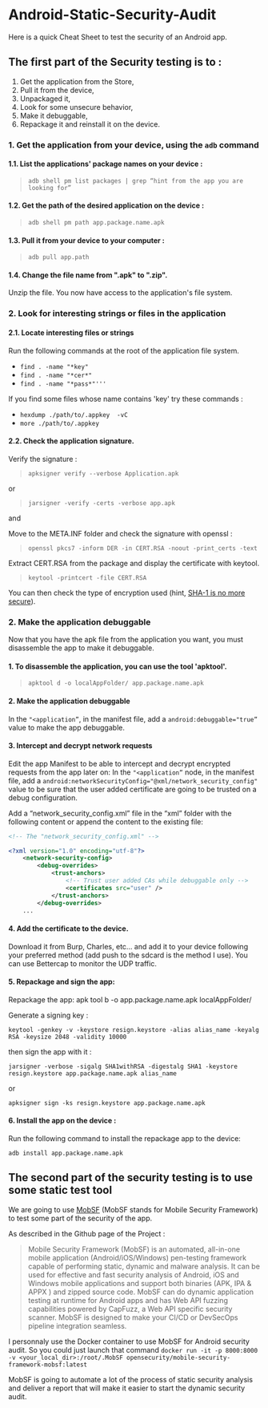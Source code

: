 # Android-Static-Security-Audit

Here is a quick Cheat Sheet to test the security of an Android app.

## The first part of the Security testing is to :
1. Get the application from the Store,
1. Pull it from the device,
1. Unpackaged it,
1. Look for some unsecure behavior,
1. Make it debuggable,
1. Repackage it and reinstall it on the device.

### 1. Get the application from your device, using the `adb` command
#### 1.1. List the applications' package names on your device :
> `adb shell pm list packages | grep “hint from the app you are looking for”`

#### 1.2. Get the path of the desired application on the device : 
> `adb shell pm path app.package.name.apk`

#### 1.3. Pull it from your device to your computer :
> `adb pull app.path`


#### 1.4. Change the file name from ".apk" to ".zip".
Unzip the file.
You now have access to the application's file system.

### 2. Look for interesting strings or files in the application 
#### 2.1. Locate interesting files or strings
Run the following commands at the root of the application file system.
* `find . -name "*key"`
* `find . -name "*cer*"`
* `find . -name "*pass*"'''`

If you find some files whose name contains 'key' try these commands :
* `hexdump ./path/to/.appkey  -vC`
* `more ./path/to/.appkey `


#### 2.2. Check the application signature.

Verify the signature : 
> `apksigner verify --verbose Application.apk`

or
> `jarsigner -verify -certs -verbose app.apk`

and

Move to the META.INF folder and check the signature with openssl : 
> `openssl pkcs7 -inform DER -in CERT.RSA -noout -print_certs -text`

Extract CERT.RSA from the package and display the certificate with keytool. 
> `keytool -printcert -file CERT.RSA `

You can then check the type of encryption used (hint, [SHA-1 is no more secure](https://shattered.io)).


### 2. Make the application debuggable

Now that you have the apk file from the application you want, you must disassemble the app to make it debuggable.

#### 1. To disassemble the application, you can use the tool 'apktool'.

>`apktool d -o localAppFolder/ app.package.name.apk`

#### 2. Make the application debuggable

In the `"<application”`, in the manifest file, add a `android:debuggable="true”` value to make the app debuggable.

#### 3. Intercept and decrypt network requests

Edit the app Manifest to be able to intercept and decrypt encrypted requests from the app later on:
In the `"<application”` node, in the manifest file, add a `android:networkSecurityConfig="@xml/network_security_config"` value to be sure that the user added certificate are going to be trusted on a debug configuration.

Add a “network_security_config.xml” file in the “xml” folder with the following content or append the content to the existing file:
```xml
<!-- The "network_security_config.xml" -->

<?xml version="1.0" encoding="utf-8"?>
    <network-security-config>
        <debug-overrides>
            <trust-anchors>
                <!-- Trust user added CAs while debuggable only -->
                <certificates src="user" />
            </trust-anchors>
        </debug-overrides>
    ...
```

#### 4. Add the certificate to the device.
Download it from Burp, Charles, etc… and add it to your device following your preferred method (add push to the sdcard is the method I use).
You can use Bettercap to monitor the UDP traffic.


#### 5. Repackage and sign the app:
Repackage the app:
apk tool b -o app.package.name.apk localAppFolder/

Generate a signing key :
```
keytool -genkey -v -keystore resign.keystore -alias alias_name -keyalg RSA -keysize 2048 -validity 10000
```
then sign the app with it : 
```
jarsigner -verbose -sigalg SHA1withRSA -digestalg SHA1 -keystore resign.keystore app.package.name.apk alias_name
```
or
```
apksigner sign -ks resign.keystore app.package.name.apk
```

#### 6. Install the app on the device : 

Run the following command to install the repackage app to the device: 
```
adb install app.package.name.apk
```

## The second part of the security testing is to use some static test tool

We are going to use [MobSF](https://github.com/MobSF/Mobile-Security-Framework-MobSF) (MobSF stands for Mobile Security Framework) to test some part of the security of the app. 

As described in the Github page of the Project :
> Mobile Security Framework (MobSF) is an automated, all-in-one mobile application (Android/iOS/Windows) pen-testing framework capable of performing static, dynamic and malware analysis. It can be used for effective and fast security analysis of Android, iOS and Windows mobile applications and support both binaries (APK, IPA & APPX ) and zipped source code. MobSF can do dynamic application testing at runtime for Android apps and has Web API fuzzing capabilities powered by CapFuzz, a Web API specific security scanner. MobSF is designed to make your CI/CD or DevSecOps pipeline integration seamless.

I personnaly use the Docker container to use MobSF for Android security audit.
So you could just launch that command `docker run -it -p 8000:8000 -v <your_local_dir>:/root/.MobSF opensecurity/mobile-security-framework-mobsf:latest`

MobSF is going to automate a lot of the process of static security analysis and deliver a report that will make it easier to start the dynamic security audit.

